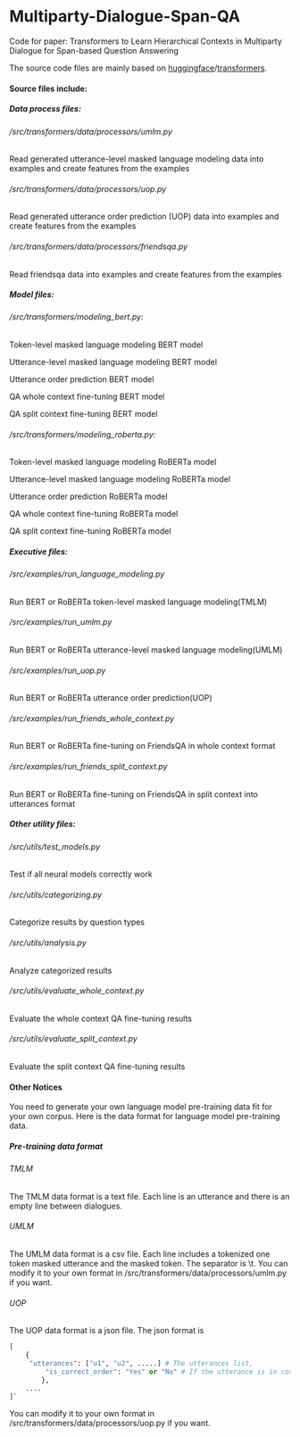 # Multiparty-Dialogue-Span-QA

Code for paper: Transformers to Learn Hierarchical Contexts in Multiparty Dialogue for Span-based Question Answering

The source code files are mainly based on [huggingface](https://github.com/huggingface)/[transformers](https://github.com/huggingface/transformers).

#### Source files include:

##### Data process files:

###### /src/transformers/data/processors/umlm.py 

  Read generated utterance-level masked language modeling data into examples and create features from the examples

###### /src/transformers/data/processors/uop.py 

  Read generated utterance order prediction (UOP) data into examples and create features from the examples
###### /src/transformers/data/processors/friendsqa.py 

  Read friendsqa data into examples and create features from the examples

##### Model files:

###### /src/transformers/modeling_bert.py:

  Token-level masked language modeling BERT model 

  Utterance-level masked language modeling BERT model 

  Utterance order prediction BERT model 

  QA whole context fine-tuning BERT model  

  QA split context fine-tuning BERT model

###### /src/transformers/modeling_roberta.py:

  Token-level masked language modeling RoBERTa model 

  Utterance-level masked language modeling RoBERTa model 

  Utterance order prediction RoBERTa model 

  QA whole context fine-tuning RoBERTa model  

  QA split context fine-tuning RoBERTa model 

##### Executive files:

###### /src/examples/run_language_modeling.py

  Run BERT or RoBERTa token-level masked language modeling(TMLM)
###### /src/examples/run_umlm.py

  Run BERT or RoBERTa utterance-level masked language modeling(UMLM)
###### /src/examples/run_uop.py 

  Run BERT or RoBERTa utterance order prediction(UOP)
###### /src/examples/run_friends_whole_context.py 

  Run BERT or RoBERTa fine-tuning on FriendsQA in whole context format
###### /src/examples/run_friends_split_context.py 

  Run BERT or RoBERTa fine-tuning on FriendsQA in split context into utterances format

##### Other utility files:

###### /src/utils/test_models.py

  Test if all neural models correctly work
###### /src/utils/categorizing.py

  Categorize results by question types
###### /src/utils/analysis.py

  Analyze categorized results
###### /src/utils/evaluate_whole_context.py

  Evaluate the whole context QA fine-tuning results 
###### /src/utils/evaluate_split_context.py

  Evaluate the split context QA fine-tuning results

#### Other Notices

You need to generate your own language model pre-training data fit for your own corpus.
Here is the data format for language model pre-training data.

##### Pre-training data format

###### TMLM 

  The TMLM data format is a text file.
  Each line is an utterance and there is an empty line between dialogues.

###### UMLM

  The UMLM data format is a csv file.
  Each line includes a tokenized one token masked utterance and the masked token. The separator is \t.
  You can modify it to your own format in /src/transformers/data/processors/umlm.py if you want.

###### UOP

  The UOP data format is a json file.
  The json format is 

```python
[
    {
     "utterances": ["u1", "u2", .....] # The utterances list, 		
		 "is_correct_order": "Yes" or "No" # If the utterance is in correct order or not
		},
    ....
]`
```

  You can modify it to your own format in /src/transformers/data/processors/uop.py if you want.


